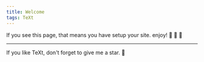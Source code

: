 ```yaml
---
title: Welcome
tags: TeXt
---
```


If you see this page, that means you have setup your site. enjoy! :ghost: :ghost: :ghost:



<!--more-->

---

If you like TeXt, don't forget to give me a star. :star2:
